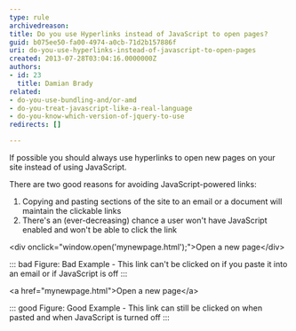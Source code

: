 ```yaml
---
type: rule
archivedreason: 
title: Do you use Hyperlinks instead of JavaScript to open pages?
guid: b075ee50-fa00-4974-a0cb-71d2b157886f
uri: do-you-use-hyperlinks-instead-of-javascript-to-open-pages
created: 2013-07-28T03:04:16.0000000Z
authors:
- id: 23
  title: Damian Brady
related:
- do-you-use-bundling-and/or-amd
- do-you-treat-javascript-like-a-real-language
- do-you-know-which-version-of-jquery-to-use
redirects: []

---
```


If possible you should always use hyperlinks to open new pages on your site instead of using JavaScript.

<!--endintro-->

There are two good reasons for avoiding JavaScript-powered links:

1. Copying and pasting sections of the site to an email or a document will maintain the clickable links
2. There's an (ever-decreasing) chance a user won't have JavaScript enabled and won't be able to click the link



&lt;div onclick="window.open('mynewpage.html');"&gt;Open a new page&lt;/div&gt;


::: bad
Figure: Bad Example - This link can't be clicked on if you paste it into an email or if JavaScript is off
:::



&lt;a href="mynewpage.html"&gt;Open a new page&lt;/a&gt;


::: good
Figure: Good Example - This link can still be clicked on when pasted and when JavaScript is turned off
:::
